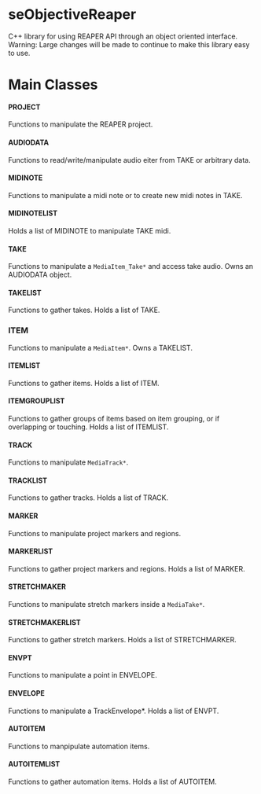 # seObjectiveReaper
C++ library for using REAPER API through an object oriented interface. Warning: Large changes will be made to continue to make this library easy to use.

# Main Classes

#### PROJECT 
Functions to manipulate the REAPER project.

#### AUDIODATA
Functions to read/write/manipulate audio eiter from TAKE or arbitrary data.

#### MIDINOTE
Functions to manipulate a midi note or to create new midi notes in TAKE.

#### MIDINOTELIST
Holds a list of MIDINOTE to manipulate TAKE midi.

#### TAKE
Functions to manipulate a `MediaItem_Take*` and access take audio. Owns an AUDIODATA object.

#### TAKELIST
Functions to gather takes. Holds a list of TAKE.

### ITEM
Functions to manipulate a `MediaItem*`. Owns a TAKELIST.

#### ITEMLIST
Functions to gather items. Holds a list of ITEM.

#### ITEMGROUPLIST
Functions to gather groups of items based on item grouping, or if overlapping or touching. Holds a list of ITEMLIST.

#### TRACK
Functions to manipulate `MediaTrack*`.

#### TRACKLIST
Functions to gather tracks. Holds a list of TRACK.

#### MARKER
Functions to manipulate project markers and regions.

#### MARKERLIST
Functions to gather project markers and regions. Holds a list of MARKER.

#### STRETCHMAKER
Functions to manipulate stretch markers inside a `MediaTake*`.

#### STRETCHMAKERLIST
Functions to gather stretch markers. Holds a list of STRETCHMARKER.

#### ENVPT
Functions to manipulate a point in ENVELOPE.

#### ENVELOPE
Functions to manipulate a TrackEnvelope*. Holds a list of ENVPT. 

#### AUTOITEM
Functions to manpipulate automation items.

#### AUTOITEMLIST
Functions to gather automation items. Holds a list of AUTOITEM.
